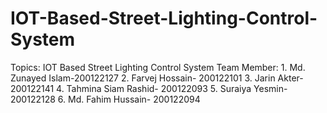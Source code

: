 # IOT-Based-Street-Lighting-Control-System
Topics: IOT Based Street Lighting Control System Team Member: 1. Md. Zunayed Islam-200122127 2. Farvej Hossain- 200122101 3. Jarin Akter- 200122141 4. Tahmina Siam Rashid- 200122093 5. Suraiya Yesmin- 200122128 6. Md. Fahim Hussain- 200122094
